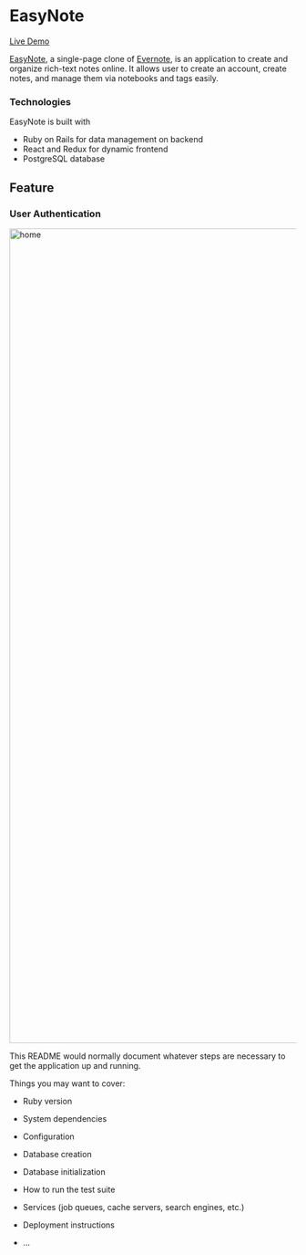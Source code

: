 # EasyNote
[Live Demo](https://easynote.herokuapp.com/#/)

[EasyNote](https://easynote.herokuapp.com/#/), a single-page clone of [Evernote](https://evernote.com/), is an application to create and organize rich-text notes online. It allows user to create an account, create notes, and manage them via notebooks and tags easily.

### Technologies

EasyNote is built with
* Ruby on Rails for data management on backend
* React and Redux for dynamic frontend
* PostgreSQL database

## Feature
### User Authentication
<img width="1428" alt="home" src="https://user-images.githubusercontent.com/17075939/38748540-45b6e6dc-3f03-11e8-960a-67b0005abee2.png">



This README would normally document whatever steps are necessary to get the
application up and running.

Things you may want to cover:

* Ruby version

* System dependencies

* Configuration

* Database creation

* Database initialization

* How to run the test suite

* Services (job queues, cache servers, search engines, etc.)

* Deployment instructions

* ...
